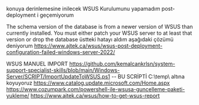 konuya derinlemesine inilecek
WSUS Kurulumunu yapamadım post-deployment i geçemiyorum

The schema version of the database is from a newer version of WSUS than currently installed. You must either patch your WSUS server to at least that version or drop the database
üstteki hatayı aldım aşağıdaki çözümü deniyorum
https://www.ajtek.ca/wsus/wsus-post-deployment-configuration-failed-windows-server-2022/


WSUS MANUEL IMPORT
https://github.com/kemalcankrlsn/system-support-specialist-skills/blob/main/Windows-Server/SCRIPT/ImportUpdateToWSUS.ps1 -- BU SCRİPTİ C:\temp\ altına koyuyoruz
https://www.catalog.update.microsoft.com/Home.aspx
https://www.cozumpark.com/powershell-ile-wsusa-guncelleme-paketi-yukleme/
https://www.ajtek.ca/wsus/how-to-get-wsus-report
